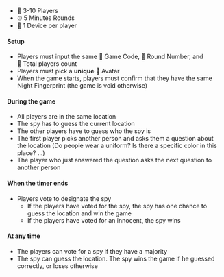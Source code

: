 - 👥 3-10 Players
- ⏱ 5 Minutes Rounds
- 📱 1 Device per player

#### Setup

- Players must input the same 🎲&nbsp;Game Code, 🔢&nbsp;Round Number, and 👥&nbsp;Total players count
- Players must pick a **unique** 👤&nbsp;Avatar
- When the game starts, players must confirm that they have the same Night Fingerprint (the game is void otherwise)

#### During the game

- All players are in the same location
- The spy has to guess the current location
- The other players have to guess who the spy is
- The first player picks another person and asks them a question about the location (Do people wear a uniform? Is there a specific color in this place? ...)
- The player who just answered the question asks the next question to another person

#### When the timer ends

- Players vote to designate the spy
  - If the players have voted for the spy, the spy has one chance to guess the location and win the game
  - If the players have voted for an innocent, the spy wins

#### At any time

- The players can vote for a spy if they have a majority
- The spy can guess the location. The spy wins the game if he guessed correctly, or loses otherwise
